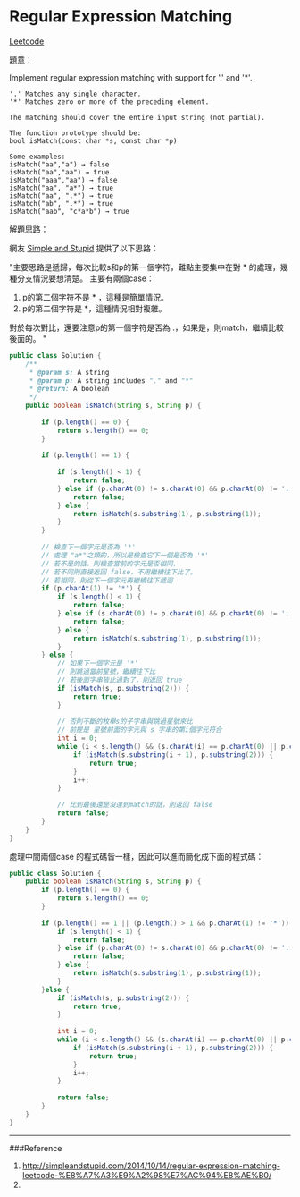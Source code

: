 # Regular Expression Matching

[Leetcode](https://leetcode.com/problems/regular-expression-matching/)

題意：

Implement regular expression matching with support for '.' and '*'.

```
'.' Matches any single character.
'*' Matches zero or more of the preceding element.

The matching should cover the entire input string (not partial).

The function prototype should be:
bool isMatch(const char *s, const char *p)

Some examples:
isMatch("aa","a") → false
isMatch("aa","aa") → true
isMatch("aaa","aa") → false
isMatch("aa", "a*") → true
isMatch("aa", ".*") → true
isMatch("ab", ".*") → true
isMatch("aab", "c*a*b") → true
```


解題思路：

網友 [Simple and Stupid](http://simpleandstupid.com/2014/10/14/regular-expression-matching-leetcode-%E8%A7%A3%E9%A2%98%E7%AC%94%E8%AE%B0/) 提供了以下思路：

"主要思路是遞歸，每次比較s和p的第一個字符，難點主要集中在對 \* 的處理，幾種分支情況要想清楚。
主要有兩個case：
1. p的第二個字符不是 \* ，這種是簡單情況。
2. p的第二個字符是 \*，這種情況相對複雜。

對於每次對比，還要注意p的第一個字符是否為 .，如果是，則match，繼續比較後面的。
"

```java
public class Solution {
    /**
     * @param s: A string 
     * @param p: A string includes "." and "*"
     * @return: A boolean
     */
    public boolean isMatch(String s, String p) {
        
        if (p.length() == 0) {
            return s.length() == 0;
        }
        
        if (p.length() == 1) {
            
            if (s.length() < 1) {
                return false;
            } else if (p.charAt(0) != s.charAt(0) && p.charAt(0) != '.') {
                return false;
            } else {
                return isMatch(s.substring(1), p.substring(1));
            }
        }
        
        // 檢查下一個字元是否為 '*'
        // 處理 "a*"之類的，所以是檢查它下一個是否為 '*'
        // 若不是的話。則檢查當前的字元是否相同，
        // 若不同則直接返回 false，不用繼續往下比了。
        // 若相同，則從下一個字元再繼續往下遞迴
        if (p.charAt(1) != '*') {
            if (s.length() < 1) {
                return false;
            } else if (s.charAt(0) != p.charAt(0) && p.charAt(0) != '.') {
                return false;
            } else {
                return isMatch(s.substring(1), p.substring(1));
            }
        } else {
            // 如果下一個字元是 '*'
            // 則跳過當前星號，繼續往下比
            // 若後面字串皆比過對了，則返回 true
            if (isMatch(s, p.substring(2))) {
                return true;
            }
            
            // 否則不斷的枚舉s的子字串與跳過星號來比
            // 前提是 星號前面的字元與 s 字串的第i個字元符合
            int i = 0;
            while (i < s.length() && (s.charAt(i) == p.charAt(0) || p.charAt(0) == '.')) {
                if (isMatch(s.substring(i + 1), p.substring(2))) {
                    return true;
                }
                i++;
            }
            
            // 比到最後還是沒達到match的話，則返回 false
            return false;
        }
    }
}

```

處理中間兩個case 的程式碼皆一樣，因此可以進而簡化成下面的程式碼：

```java
public class Solution {
    public boolean isMatch(String s, String p) {
        if (p.length() == 0) {
            return s.length() == 0;
        }
        
        if (p.length() == 1 || (p.length() > 1 && p.charAt(1) != '*')) {
            if (s.length() < 1) {
                return false;
            } else if (p.charAt(0) != s.charAt(0) && p.charAt(0) != '.') {
                return false;
            } else {
                return isMatch(s.substring(1), p.substring(1));
            }
        }else {
            if (isMatch(s, p.substring(2))) {
                return true;
            }
            
            int i = 0;
            while (i < s.length() && (s.charAt(i) == p.charAt(0) || p.charAt(0) == '.')) {
                if (isMatch(s.substring(i + 1), p.substring(2))) {
                    return true;
                }
                i++;
            }
            
            return false;
        }
    }
}
```
---
###Reference
1. http://simpleandstupid.com/2014/10/14/regular-expression-matching-leetcode-%E8%A7%A3%E9%A2%98%E7%AC%94%E8%AE%B0/
2. 